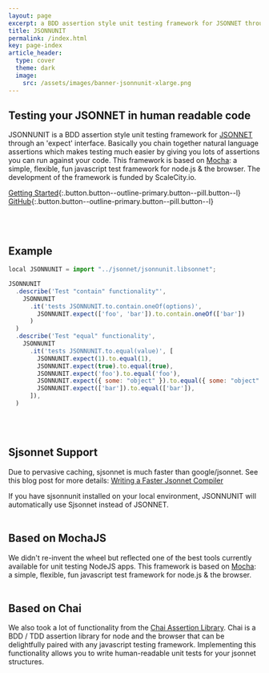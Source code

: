 ```yaml
---
layout: page
excerpt: a BDD assertion style unit testing framework for JSONNET through an 'expect' interface
title: JSONNUNIT
permalink: /index.html
key: page-index
article_header:
  type: cover
  theme: dark
  image:
    src: /assets/images/banner-jsonnunit-xlarge.png
---
```


<!--more-->

## Testing your JSONNET in human readable code

JSONNUNIT is a BDD assertion style unit testing framework for [JSONNET](https://jsonnet.org) through an 'expect' interface. Basically you chain together natural language assertions which makes testing much easier by giving you lots of assertions you can run against your code. This framework is based on [Mocha](https://mochajs.org/): a simple, flexible, fun javascript test framework for node.js & the browser. The development of the framework is funded by ScaleCity.io.


[Getting Started](/docs/en/getting-started/introduction){:.button.button--outline-primary.button--pill.button--l}
[GitHub](https://github.com/scalecity/jsonnunit){:.button.button--outline-primary.button--pill.button--l}

<br>
<br>

## Example

```javascript
local JSONNUNIT = import "../jsonnet/jsonnunit.libsonnet";

JSONNUNIT
  .describe('Test "contain" functionality"',
    JSONNUNIT
      .it('tests JSONNUNIT.to.contain.oneOf(options)',
        JSONNUNIT.expect(['foo', 'bar']).to.contain.oneOf(['bar'])
      )
  )
  .describe('Test "equal" functionality',
    JSONNUNIT
      .it('tests JSONNUNIT.to.equal(value)', [
        JSONNUNIT.expect(1).to.equal(1),
        JSONNUNIT.expect(true).to.equal(true),
        JSONNUNIT.expect('foo').to.equal('foo'),
        JSONNUNIT.expect({ some: "object" }).to.equal({ some: "object" }),
        JSONNUNIT.expect(['bar']).to.equal(['bar']),
      ]),
  )
```

<br>
<br>


## Sjsonnet Support

Due to pervasive caching, sjsonnet is much faster than google/jsonnet. See this
blog post for more details:
[Writing a Faster Jsonnet Compiler](https://databricks.com/blog/2018/10/12/writing-a-faster-jsonnet-compiler.html)

If you have sjsonnunit installed on your local environment, JSONNUNIT will automatically use Sjsonnet instead of JSONNET.
<br>
<br>

## Based on MochaJS

We didn't re-invent the wheel but reflected one of the best tools currently available for unit testing NodeJS apps. This framework is based on [Mocha](https://mochajs.org/): a simple, flexible, fun javascript test framework for node.js & the browser.
<br>
<br>

## Based on Chai

We also took a lot of functionality from the [Chai Assertion Library](https://www.chaijs.com/). Chai is a BDD / TDD assertion library for node and the browser that can be delightfully paired with any javascript testing framework. Implementing this functionality allows you to write human-readable unit tests for your jsonnet structures.
